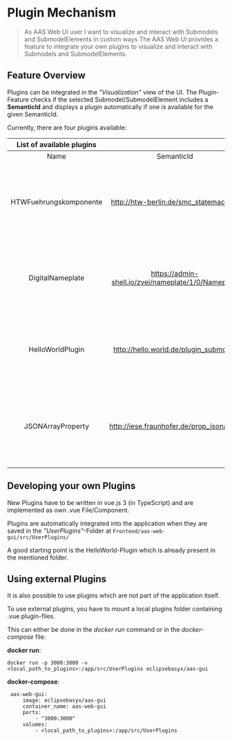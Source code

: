 # Plugin Mechanism
>As AAS Web UI user
>I want to visualize and interact with Submodels and SubmodelElements in custom ways
>The AAS Web UI provides a feature to integrate your own plugins to visualize and interact with Submodels and SubmodelElements.

## Feature Overview
Plugins can be integrated in the *"Visualization"* view of the UI. The Plugin-Feature checks if the selected Submodel/SubmodelElement includes a **SemanticId** and displays a plugin automatically if one is available for the given SemanticId.

Currently, there are four plugins available:

| List of available plugins 	|                                                     	|                                                                                                                                                                                                                                                                                 	|
|:-------------------------:	|:---------------------------------------------------:	|:-------------------------------------------------------------------------------------------------------------------------------------------------------------------------------------------------------------------------------------------------------------------------------:	|
|            Name           	|                      SemanticId                     	|                                                                                                                                   Description                                                                                                                                   	|
| HTWFuehrungskomponente    	|        http://htw-berlin.de/smc_statemachine        	| This plugin visualizes Submodels and SubmodelElementCollections which include properties to interact with PackML state machines. It allows to trigger state transitions as well as changing the operating mode.                                                                 	|
| DigitalNameplate          	| https://admin-shell.io/zvei/nameplate/1/0/Nameplate 	| This Plugin is intented to visualize Digital Nameplate Submodels. It displays the SubmodelElements in an expandable panel view. Structure of the Digital Nameplate: [Digital Nameplate PDF](./datei/IDTA%2002006-2-0_Submodel_Digital%20Nameplate.pdf)                                                                                      	|
| HelloWorldPlugin          	|        http://hello.world.de/plugin_submodel        	| This plugin is a simple example plugin which displays a Submodel in a generic way and allows to edit the SubmodelElements. It is intended to be used as a template for developing your own plugins.                                                                             	|
| JSONArrayProperty         	|       http://iese.fraunhofer.de/prop_jsonarray      	| This plugin can be used to visualize data series from Property values in a chart. It is possible to visualize single or multiple series. Example Values: `[11, 32, 45, 32, 34, 52, 41] or { "series1": [31, 40, 28, 51, 42, 109, 100], "Series2": [11, 32, 45, 32, 34, 52, 41] }` 	|

## Developing your own Plugins
New Plugins have to be written in vue.js 3 (in TypeScript) and are implemented as own .vue File/Component.

Plugins are automatically integrated into the application when they are saved in the *"UserPlugins"*-Folder at `Frontend/aas-web-gui/src/UserPlugins/`

A good starting point is the HelloWorld-Plugin which is already present in the mentioned folder.

## Using external Plugins
It is also possible to use plugins which are not part of the application itself.

To use external plugins, you have to mount a local plugins folder containing .vue plugin-files.

This can either be done in the *docker run* command or in the *docker-compose* file:

**docker run**:

`docker run -p 3000:3000 -v <local_path_to_plugins>:/app/src/UserPlugins eclipsebasyx/aas-gui`

**docker-compose**:
```
 aas-web-gui:
     image: eclipsebasyx/aas-gui
     container_name: aas-web-gui
     ports:
         - "3000:3000"
     volumes:
         - <local_path_to_plugins>:/app/src/UserPlugins
```